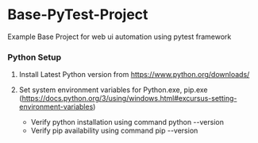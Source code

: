 # Base-PyTest-Project
Example Base Project for web ui automation using pytest framework

### Python Setup

1. Install Latest Python version from https://www.python.org/downloads/

2. Set system environment variables for Python.exe, pip.exe (https://docs.python.org/3/using/windows.html#excursus-setting-environment-variables)
    - Verify python installation using command python --version
    - Verify pip availability using command pip --version
